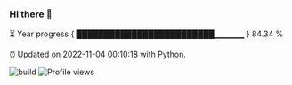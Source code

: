 ### Hi there 👋

⏳ Year progress  { █████████████████████████▁▁▁▁▁ } 84.34 %

⏰ Updated on 2022-11-04 00:10:18 with Python.

![build](https://github.com/shenxianpeng/year-progress/workflows/build/badge.svg) ![Profile views](https://gpvc.arturio.dev/shenxianpeng)